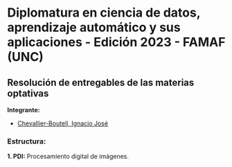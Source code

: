 # **Diplomatura en ciencia de datos, aprendizaje automático y sus aplicaciones - Edición 2023 - FAMAF (UNC)**

## **Resolución de entregables de las materias optativas**

**Integrante:**
- [Chevallier-Boutell, Ignacio José](https://github.com/Cheva94)

### **Estructura:**

**1. PDI:** Procesamiento digital de imágenes.